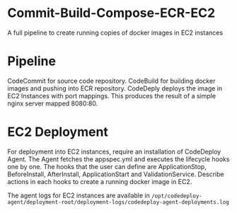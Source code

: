 # Commit-Build-Compose-ECR-EC2
A full pipeline to create running copies of docker images in EC2 instances

# Pipeline
CodeCommit for source code repository. CodeBuild for building docker images and pushing into ECR repository. CodeDeply deploys the image in EC2 Instances with port mappings. This produces the result of a simple nginx server mapped 8080:80.

# EC2 Deployment
For deployment into EC2 instances, require an installation of CodeDeploy Agent. The Agent fetches the appspec.yml and executes the lifecycle hooks one by one.
The hooks that the user can define are ApplicationStop, BeforeInstall, AfterInstall, ApplicationStart and ValidationService. Describe actions in each hooks to create a running docker image in EC2.

The agent logs for EC2 instances are available in 
``/opt/codedeploy-agent/deployment-root/deployment-logs/codedeploy-agent-deployments.log``
